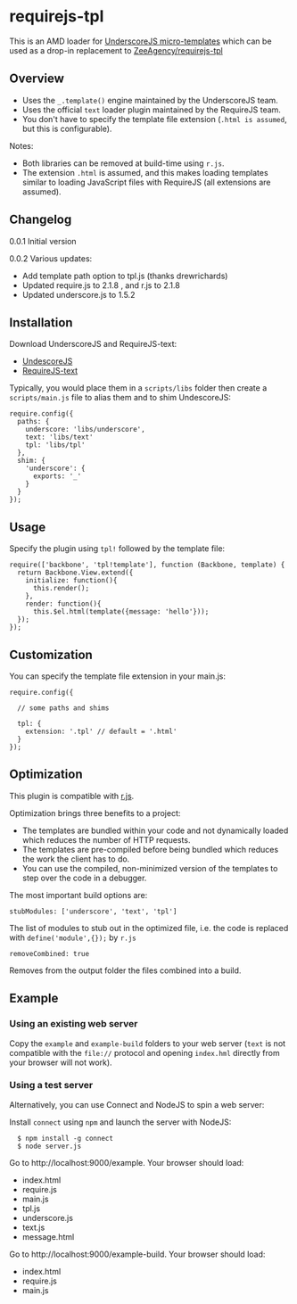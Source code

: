 requirejs-tpl
=============

This is an AMD loader for [UnderscoreJS micro-templates](http://underscorejs.org/#template) which can be used as a drop-in replacement to [ZeeAgency/requirejs-tpl](http://github.com/ZeeAgency/requirejs-tpl)

## Overview

- Uses the ``_.template()`` engine maintained by the UnderscoreJS team.
- Uses the official ``text`` loader plugin maintained by the RequireJS team.
- You don't have to specify the template file extension (``.html is assumed``, but this is configurable).

Notes:

- Both libraries can be removed at build-time using ``r.js``.
- The extension ``.html`` is assumed, and this makes loading templates similar to loading JavaScript files with RequireJS (all extensions are assumed).

## Changelog

0.0.1 Initial version

0.0.2 Various updates:
- Add template path option to tpl.js (thanks drewrichards)
- Updated require.js to 2.1.8 , and r.js to 2.1.8
- Updated underscore.js to 1.5.2

## Installation

Download UnderscoreJS and RequireJS-text:

- [UndescoreJS](http://underscorejs.org)
- [RequireJS-text](http://requirejs.org/docs/download.html#text)

Typically, you would place them in a ``scripts/libs`` folder then create a ``scripts/main.js`` file to alias them and to shim UndescoreJS:

```
require.config({
  paths: {
    underscore: 'libs/underscore',
    text: 'libs/text'
    tpl: 'libs/tpl'
  },
  shim: {
    'underscore': {
      exports: '_'
    }
  }
});
```
## Usage

Specify the plugin using ``tpl!`` followed by the template file:

```
require(['backbone', 'tpl!template'], function (Backbone, template) {
  return Backbone.View.extend({
    initialize: function(){
      this.render();
    },
    render: function(){
      this.$el.html(template({message: 'hello'}));
  });
});
```
## Customization

You can specify the template file extension in your main.js:

```
require.config({

  // some paths and shims

  tpl: {
    extension: '.tpl' // default = '.html'
  }
});
```
## Optimization

This plugin is compatible with [r.js](http://requirejs.org/docs/optimization.html).

Optimization brings three benefits to a project:

- The templates are bundled within your code and not dynamically loaded which reduces the number of HTTP requests.
- The templates are pre-compiled before being bundled which reduces the work the client has to do.
- You can use the compiled, non-minimized version of the templates to step over the code in a debugger.

The most important build options are:

```stubModules: ['underscore', 'text', 'tpl']```

The list of modules to stub out in the optimized file, i.e. the code is replaced with ``define('module',{});`` by ``r.js``

```removeCombined: true```

Removes from the output folder the files combined into a build.

## Example

### Using an existing web server

Copy the ``example`` and ``example-build`` folders to your web server (``text`` is not compatible with the ``file://`` protocol and opening ``index.hml`` directly from your browser will not work).

### Using a test server

Alternatively, you can use Connect and NodeJS to spin a web server:

Install ``connect`` using ``npm`` and launch the server with NodeJS:

```
  $ npm install -g connect
  $ node server.js
```

Go to http://localhost:9000/example. Your browser should load:

- index.html
- require.js
- main.js
- tpl.js
- underscore.js
- text.js
- message.html

Go to http://localhost:9000/example-build. Your browser should load:

- index.html
- require.js
- main.js







